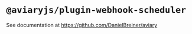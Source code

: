 # `@aviaryjs/plugin-webhook-scheduler`

See documentation at https://github.com/DanielBreiner/aviary
